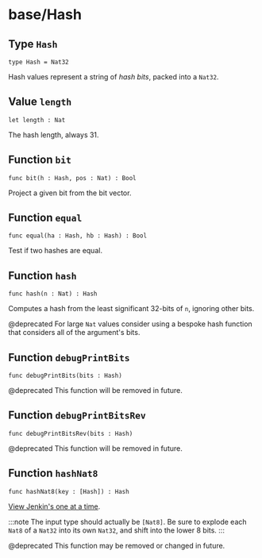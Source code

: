 # base/Hash

## Type `Hash`
``` motoko no-repl
type Hash = Nat32
```

Hash values represent a string of _hash bits_, packed into a `Nat32`.

## Value `length`
``` motoko no-repl
let length : Nat
```

The hash length, always 31.

## Function `bit`
``` motoko no-repl
func bit(h : Hash, pos : Nat) : Bool
```

Project a given bit from the bit vector.

## Function `equal`
``` motoko no-repl
func equal(ha : Hash, hb : Hash) : Bool
```

Test if two hashes are equal.

## Function `hash`
``` motoko no-repl
func hash(n : Nat) : Hash
```

Computes a hash from the least significant 32-bits of `n`, ignoring other bits.

@deprecated For large `Nat` values consider using a bespoke hash function that considers all of the argument's bits.

## Function `debugPrintBits`
``` motoko no-repl
func debugPrintBits(bits : Hash)
```

@deprecated This function will be removed in future.

## Function `debugPrintBitsRev`
``` motoko no-repl
func debugPrintBitsRev(bits : Hash)
```

@deprecated This function will be removed in future.

## Function `hashNat8`
``` motoko no-repl
func hashNat8(key : [Hash]) : Hash
```

[View Jenkin's one at a time](https://en.wikipedia.org/wiki/Jenkins_hash_function#one_at_a_time).

:::note
The input type should actually be `[Nat8]`.
Be sure to explode each `Nat8` of a `Nat32` into its own `Nat32`, and shift into the lower 8 bits.
:::

@deprecated This function may be removed or changed in future.
